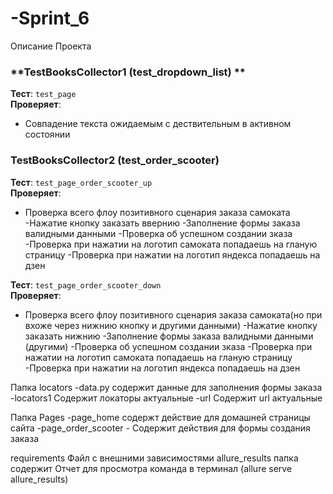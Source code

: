 # -Sprint_6
Описание Проекта
### **TestBooksCollector1 (test_dropdown_list) ** 
**Тест**: `test_page`  
**Проверяет**:  
- Совпадение текста ожидаемым с дествительным в активном состоянии

### **TestBooksCollector2** (test_order_scooter) 
**Тест**: `test_page_order_scooter_up`  
**Проверяет**:  
- Проверка всего флоу позитивного сценария заказа самоката 
    -Нажатие кнопку заказать ввернию
    -Заполнение формы заказа валидными данными
    -Проверка об успешном создании зказа
    -Проверка при нажатии на логотип самоката попадаешь на гланую страницу
    -Проверка при нажатии на логотип яндекса попадаешь на дзен

**Тест**: `test_page_order_scooter_down`  
**Проверяет**:  
- Проверка всего флоу позитивного сценария заказа самоката(но при вхоже через нижнию кнопку и другими данными)
    -Нажатие кнопку заказать нижнию
    -Заполнение формы заказа валидными данными (другими)
    -Проверка об успешном создании зказа
    -Проверка при нажатии на логотип самоката попадаешь на гланую страницу
    -Проверка при нажатии на логотип яндекса попадаешь на дзен

Папка locators
    -data.py содержит данные для заполнения формы заказа
    -locators1 Содержит локаторы актуальные
    -url Содержит url актуальные

Папка Pages
    -page_home содержт действие для домашней страницы сайта
    -page_order_scooter - Содержит действия для формы создания заказа

requirements Файл с внешними зависимостями 
allure_results папка содержит Отчет для просмотра команда в терминал (allure serve allure_results)

